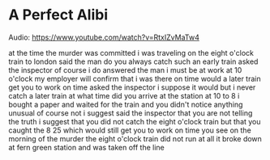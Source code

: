 # A Perfect Alibi

Audio: https://www.youtube.com/watch?v=RtxIZvMaTw4

at the time the murder was committed
i was traveling on the eight o'clock
train to london
said the man
do you always catch such an early train
asked the inspector
of course i do
answered the man
i must be at work at 10 o'clock
my employer will confirm that i was
there on time
would a later train get you to work on
time
asked the inspector
i suppose it would
but i never catch a later train
at what time did you arrive at the
station
at 10 to 8
i bought a paper
and waited for the train
and you didn't notice anything unusual
of course not
i suggest
said the inspector
that you are not telling the truth
i suggest that you did not catch the
eight o'clock train
but that you caught the 8 25
which would still get you to work on
time
you see
on the morning of the murder
the eight o'clock train did not run at
all
it broke down at fern green station and
was taken off the line